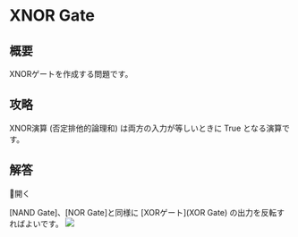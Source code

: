# XNOR Gate

## 概要

XNORゲートを作成する問題です。

## 攻略

XNOR演算 (否定排他的論理和) は両方の入力が等しいときに <span class="T">True</span> となる演算です。

## 解答

<div class="spoiler-controller material-icons">&#xE5CF;開く</div>
<div class="spoiler">

[NAND Gate]、[NOR Gate]と同様に [XORゲート](XOR Gate) の出力を反転すればよいです。
![](https://gyazo.com/12d5ea713cafc0ee1a963bcc01395458.png)

</div>